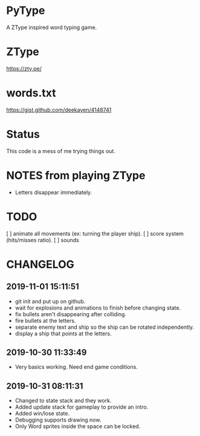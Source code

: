 # PyType

A ZType inspired word typing game.

# ZType
https://zty.pe/

# words.txt
https://gist.github.com/deekayen/4148741

# Status

This code is a mess of me trying things out.

# NOTES from playing ZType

* Letters disappear immediately.

# TODO

[ ] animate all movements (ex: turning the player ship).
[ ] score system (hits/misses ratio).
[ ] sounds

# CHANGELOG

## 2019-11-01 15:11:51

* git init and put up on github.
* wait for explosions and animations to finish before changing state.
* fix bullets aren't disappearing after colliding.
* fire bullets at the letters.
* separate enemy text and ship so the ship can be rotated independently.
* display a ship that points at the letters.

## 2019-10-30 11:33:49

* Very basics working. Need end game conditions.

## 2019-10-31 08:11:31

* Changed to state stack and they work.
* Added update stack for gameplay to provide an intro.
* Added win/lose state.
* Debugging supports drawing now.
* Only Word sprites inside the space can be locked.
